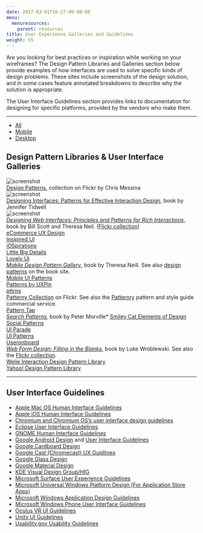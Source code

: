 ```yaml
---
date: 2017-03-01T16:27:09-08:00
menu:
  menuresources:
    parent: resources
title: User Experience Galleries and Guidelines
weight: 55
---
```


Are you looking for best practices or inspiration while working on your wireframes? The Design Pattern Libraries and Galleries section below provide examples of how interfaces are used to solve specific kinds of design problems. These sites include screenshots of the design solution, and in some cases feature annotated breakdowns to describe why the solution is appropriate.

The User Interface Guidelines section provides links to documentation for designing for specific platforms, provided by the vendors who make them.

<hr/>

<div class="fright">
    <ul id="filter" class="menubar">
        <li class="current"><a href="">All</a></li>
        <li><a href="">Mobile</a></li>
        <li><a href="">Desktop</a></li>
    </ul>
</div>

## Design Pattern Libraries & User Interface Galleries

<div id="filterlist" class="row">
    <div class="fitem desktop col-xs-12 col-sm-6 col-md-4">
        <div class="gallery-item">
            <img src="//media.balsamiq.com/img/support/uigalleries/factoryjoe-design-patterns.jpg" alt="screenshot" />
            <div class="meta"><a href="http://www.flickr.com/photos/factoryjoe/collections/72157600001823120/">Design Patterns</a>, collection on Flickr by Chris Messina</div>
        </div>
    </div>
    <div class="fitem desktop col-xs-12 col-sm-6 col-md-4">
        <div class="gallery-item">
            <img src="//media.balsamiq.com/img/support/uigalleries/designing-interfaces.jpg" alt="screenshot" />
            <div class="meta"><a href="https://www.amazon.com/gp/product/1449379702">Designing Interfaces: Patterns for Effective Interaction Design</a>, book by Jennifer Tidwell</div>
        </div>
    </div>
    <div class="fitem desktop col-xs-12 col-sm-6 col-md-4">
        <div class="gallery-item">
            <img src="//media.balsamiq.com/img/support/uigalleries/designing-web-interfaces.jpg" alt="screenshot" />
            <div class="meta"><em><a href="https://www.amazon.com/Designing-Web-Interfaces-Principles-Interactions/dp/0596516258/ref=sr_1_1?s=books&amp;ie=UTF8&amp;qid=1488409488&amp;sr=1-1&amp;keywords=designing+web+interfaces">Designing Web Interfaces: Principles and Patterns for Rich Interactions</a></em>, book by Bill Scott and Theresa Neil. (<a href="http://www.flickr.com/photos/designingwebinterfaces/collections/">Flickr collection</a>)</div>
        </div>
    </div>
    <div class="fitem desktop col-xs-12 col-sm-6 col-md-4">
        <div class="gallery-item">
            <div class="meta"><a href="http://ecommerceuxdesign.com/">eCommerce UX Design</a></div>
        </div>
    </div>
    <div class="fitem mobile col-xs-12 col-sm-6 col-md-4">
        <div class="gallery-item">
            <div class="meta"><a href="http://inspired-ui.com/">Insipired UI</a></div>
        </div>
    </div>
    <div class="fitem mobile col-xs-12 col-sm-6 col-md-4">
        <div class="gallery-item">
            <div class="meta"><a href="http://www.iospirations.com/">iOSpirations</a></div>
        </div>
    </div>
    <div class="fitem desktop col-xs-12 col-sm-6 col-md-4">
        <div class="gallery-item">
            <div class="meta"><a href="http://littlebigdetails.com/">Little Big Details</a></div>
        </div>
    </div>
    <div class="fitem mobile col-xs-12 col-sm-6 col-md-4">
        <div class="gallery-item">
            <div class="meta"><a href="http://www.lovelyui.com/">Lovely UI</a></div>
        </div>
    </div>
    <div class="fitem mobile col-xs-12 col-sm-6 col-md-4">
        <div class="gallery-item">
            <div class="meta"><em><a href="https://www.amazon.com/dp/1449336442/ref=cm_sw_su_dp">Mobile Design Pattern Gallery</a></em>, book by Theresa Neill. See also <a href="https://theresaneil.wordpress.com/category/design-patterns/">design patterns</a> on the book site.</div>
        </div>
    </div>
    <div class="fitem mobile col-xs-12 col-sm-6 col-md-4">
        <div class="gallery-item">
            <div class="meta"><a href="http://www.mobile-patterns.com/">Mobile UI Patterns</a></div>
        </div>
    </div>
    <div class="fitem mobile col-xs-12 col-sm-6 col-md-4">
        <div class="gallery-item">
            <div class="meta"><a href="https://www.uxpin.com/patterns/">Patterns by UXPin</a></div>
        </div>
    </div>
    <div class="fitem mobile col-xs-12 col-sm-6 col-md-4">
        <div class="gallery-item">
            <div class="meta"><a href="https://pttrns.com/">pttrns</a></div>
        </div>
    </div>
    <div class="fitem desktop col-xs-12 col-sm-6 col-md-4">
        <div class="gallery-item">
            <div class="meta"><a href="https://www.flickr.com/groups/uipatternfactory/">Patterny Collection</a> on Flickr. See also the <a href="http://patternry.com/">Patternry</a> pattern and style guide commercial service.</div>
        </div>
    </div>
    <div class="fitem desktop col-xs-12 col-sm-6 col-md-4">
        <div class="gallery-item">
            <div class="meta"><a href="http://patterntap.com/">Pattern Tap</a></div>
        </div>
    </div>
    <div class="fitem desktop col-xs-12 col-sm-6 col-md-4">
        <div class="gallery-item">
            <div class="meta"><em><a href="http://searchpatterns.org/library.php">Search Patterns</a>,</em> book by Peter Morville* <a href="http://www.smileycat.com/category/elements-of-design/">Smiley Cat Elements of Design</a></div>
        </div>
    </div>
    <div class="fitem desktop col-xs-12 col-sm-6 col-md-4">
        <div class="gallery-item">
            <div class="meta"><a href="http://www.designingsocialinterfaces.com/patterns.wiki/index.php?title=Main_Page">Social Patterns</a></div>
        </div>
    </div>
    <div class="fitem desktop col-xs-12 col-sm-6 col-md-4">
        <div class="gallery-item">
            <div class="meta"><a href="http://www.flickr.com/photos/factoryjoe/collections/72157600001823120/">UI Parade</a></div>
        </div>
    </div>
    <div class="fitem desktop col-xs-12 col-sm-6 col-md-4">
        <div class="gallery-item">
            <div class="meta"><a href="http://ui-patterns.com/patterns">UI Patterns</a></div>
        </div>
    </div>
    <div class="fitem desktop col-xs-12 col-sm-6 col-md-4">
        <div class="gallery-item">
            <div class="meta"><a href="http://www.useronboard.com/onboarding-teardowns/">Useronboard</a></div>
        </div>
    </div>          
    <div class="fitem desktop col-xs-12 col-sm-6 col-md-4">
        <div class="gallery-item">
            <div class="meta"><em><a href="http://www.lukew.com/resources/web_form_design.asp">Web Form Design: Filling in the Blanks</a></em>, book by Luke Wroblewski. See also the <a href="https://www.flickr.com/photos/rosenfeldmedia/sets/72157604272550634/">Flickr collection</a>.</div>
        </div>
    </div>
    <div class="fitem desktop col-xs-12 col-sm-6 col-md-4">
        <div class="gallery-item">
            <div class="meta"><a href="http://www.welie.com/patterns/">Welie Interaction Design Pattern Library</a></div>
        </div>
    </div>
    <div class="fitem desktop col-xs-12 col-sm-6 col-md-4">
        <div class="gallery-item">
            <div class="meta"><a href="https://developer.yahoo.com/ypatterns/">Yahoo! Design Pattern Library</a></div>
        </div>
    </div>
</div>

<hr/>

## User Interface Guidelines

* <a href="https://developer.apple.com/library/content/documentation/UserExperience/Conceptual/OSXHIGuidelines/">Apple Mac OS Human Interface Guidelines</a>
* <a href="https://developer.apple.com/ios/human-interface-guidelines/overview/design-principles/">Apple iOS Human Interface Guidelines</a>
* <a href="http://www.chromium.org/user-experience">Chromium and Chromium OS’s user interface design guidelines</a>
* <a href="http://wiki.eclipse.org/index.php/User_Interface_Guidelines">Eclipse User Interface Guidelines</a>
* <a href="https://developer.gnome.org/hig/stable/">GNOME Human Interface Guidelines</a>
* <a href="http://developer.android.com/design/index.html">Google Android Design</a> and <a href="http://developer.android.com/guide/practices/ui_guidelines/index.html">User Interface Guidelines</a>
* <a href="https://www.google.com/design/spec-vr/designing-for-google-cardboard/a-new-dimension.html">Google Cardboard Design</a>
* <a href="https://developers.google.com/cast/docs/ux_guidelines">Google Cast (Chromecast) UX Guidlines</a>
* <a href="https://developers.google.com/glass/design/">Google Glass Design</a>
* <a href="http://www.google.com/design/spec/material-design/introduction.html">Google Material Design</a>
* <a href="https://community.kde.org/KDE_Visual_Design_Group/HIG">KDE Visual Design Group/HIG</a>
* <a href="http://developer.android.com/guide/practices/ui_guidelines/index.html">Microsoft Surface User Experience Guidelines</a>
* <a href="https://developer.microsoft.com/en-us/windows/apps/design">Microsoft Universal Windows Platform Design (For Application Store Apps)</a>
* <a href="https://developer.microsoft.com/en-us/windows/desktop/design">Microsoft Windows Application Design Guidelines</a>
* <a href="https://msdn.microsoft.com/en-us/library/windows/apps/ff967556(v=vs.105).aspx">Microsoft Windows Phone User Interface Guidelines</a>
* <a href="https://developer3.oculus.com/documentation/mobilesdk/latest/concepts/mobile-ui-guidelines-intro/">Oculus VR UI Guidelines</a>
* <a href="https://unity3d.com/learn/tutorials/topics/user-interface-ui">Unity UI Guidelines</a>
* <a href="https://webstandards.hhs.gov/guidelines/">Usability.gov Usability Guidelines</a>

<script>
// filters
//$('#filterlist .frow').addClass('hidden');
//$('#filterlist .frow.ux').removeClass('hidden');
$('ul#filter a').click(function() {
  $(this).css('outline','none');
  $('ul#filter .current').removeClass('current');
  $(this).parent().addClass('current');

  var filterVal = $(this).text().toLowerCase().replace(' ','-');

  if(filterVal === 'all') {
    $('#filterlist .fitem.hidden').removeClass('hidden');
  } else {
    $('#filterlist .fitem').each(function() {
      if(!$(this).hasClass(filterVal)) {
        $(this).addClass('hidden');
      } else {
        $(this).removeClass('hidden');
      }
    });
  }
  return false;
});
</script>

